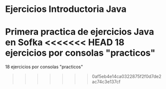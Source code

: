 # Ejercicios Introductoria Java 
Primera practica de ejercicios Java en Sofka 
<<<<<<< HEAD
18 ejercicios por consolas "practicos"
=======
18 ejercicios por consolas "practicos"
>>>>>>> 0af5eb4e14ca0322875f2f0d7de2ac74c3e137cf
